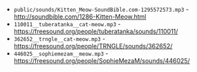 * `public/sounds/Kitten_Meow-SoundBible.com-1295572573.mp3` - http://soundbible.com/1286-Kitten-Meow.html
* `110011__tuberatanka__cat-meow.mp3` - https://freesound.org/people/tuberatanka/sounds/110011/
* `362652__trngle__cat-meow.mp3` - https://freesound.org/people/TRNGLE/sounds/362652/
* `446025__sophiemezam__meow.mp3` - https://freesound.org/people/SophieMezaM/sounds/446025/
